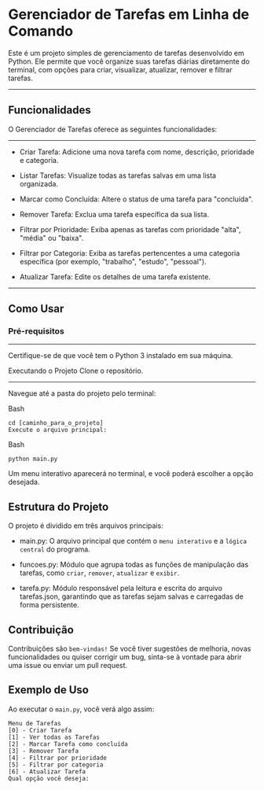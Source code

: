 # Gerenciador de Tarefas em Linha de Comando

Este é um projeto simples de gerenciamento de tarefas desenvolvido em Python. Ele permite que você organize suas tarefas diárias diretamente do terminal, com opções para criar, visualizar, atualizar, remover e filtrar tarefas.

---

## Funcionalidades

O Gerenciador de Tarefas oferece as seguintes funcionalidades:

---

- Criar Tarefa: Adicione uma nova tarefa com nome, descrição, prioridade e categoria.

- Listar Tarefas: Visualize todas as tarefas salvas em uma lista organizada.

- Marcar como Concluída: Altere o status de uma tarefa para "concluída".

- Remover Tarefa: Exclua uma tarefa específica da sua lista.

- Filtrar por Prioridade: Exiba apenas as tarefas com prioridade "alta", "média" ou "baixa".

- Filtrar por Categoria: Exiba as tarefas pertencentes a uma categoria específica (por exemplo, "trabalho", "estudo", "pessoal").

- Atualizar Tarefa: Edite os detalhes de uma tarefa existente.

---

## Como Usar

### Pré-requisitos

---

Certifique-se de que você tem o Python 3 instalado em sua máquina.

Executando o Projeto
Clone o repositório.

---

Navegue até a pasta do projeto pelo terminal:

Bash

```
cd [caminho_para_o_projeto]
Execute o arquivo principal:
```

Bash

```
python main.py
```

Um menu interativo aparecerá no terminal, e você poderá escolher a opção desejada.

## Estrutura do Projeto

O projeto é dividido em três arquivos principais:

- main.py: O arquivo principal que contém o `menu interativo` e a `lógica central` do programa.

- funcoes.py: Módulo que agrupa todas as funções de manipulação das tarefas, como `criar`, `remover`, `atualizar` e `exibir`.

- tarefa.py: Módulo responsável pela leitura e escrita do arquivo tarefas.json, garantindo que as tarefas sejam salvas e carregadas de forma persistente.

## Contribuição

Contribuições são `bem-vindas!` Se você tiver sugestões de melhoria, novas funcionalidades ou quiser corrigir um bug, sinta-se à vontade para abrir uma issue ou enviar um pull request.

## Exemplo de Uso

Ao executar o `main.py`, você verá algo assim:

```
Menu de Tarefas
[0] - Criar Tarefa
[1] - Ver todas as Tarefas
[2] - Marcar Tarefa como concluída
[3] - Remover Tarefa
[4] - Filtrar por prioridade
[5] - Filtrar por categoria
[6] - Atualizar Tarefa
Qual opção você deseja:
```
